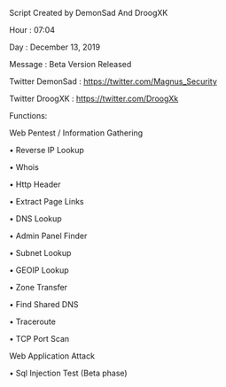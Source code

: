 Script Created by DemonSad And DroogXK

Hour : 07:04

Day : December 13, 2019

Message : Beta Version Released

Twitter DemonSad : https://twitter.com/Magnus_Security

Twitter DroogXK : https://twitter.com/DroogXk

Functions:

Web Pentest / Information Gathering

• Reverse IP Lookup

• Whois 

• Http Header

• Extract Page Links

• DNS Lookup

• Admin Panel Finder

• Subnet Lookup

• GEOIP Lookup

• Zone Transfer

• Find Shared DNS

• Traceroute

• TCP Port Scan

Web Application Attack

• Sql Injection Test (Beta phase)


